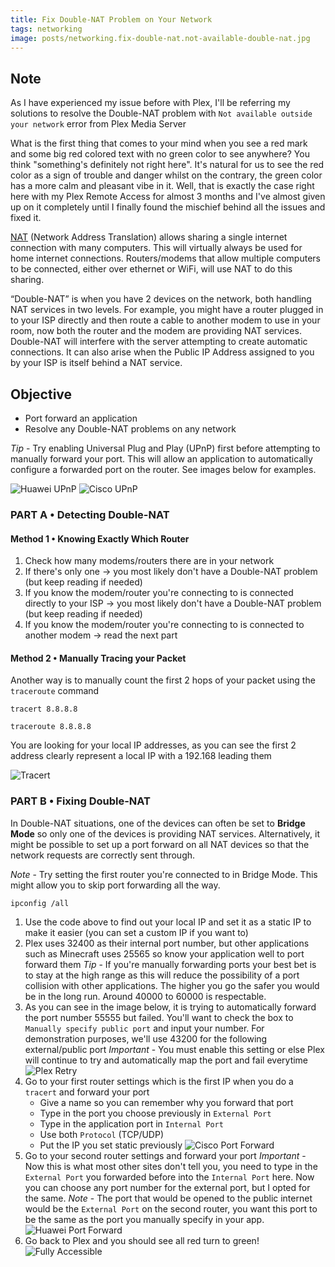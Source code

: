 ```yaml
---
title: Fix Double-NAT Problem on Your Network
tags: networking
image: posts/networking.fix-double-nat.not-available-double-nat.jpg
---
```


## Note

As I have experienced my issue before with Plex, I'll be referring my solutions to resolve the Double-NAT problem with `Not available outside your network` error from Plex Media Server

What is the first thing that comes to your mind when you see a red mark and some big red colored text with no green color to see anywhere? You think "something's definitely not right here". It's natural for us to see the red color as a sign of trouble and danger whilst on the contrary, the green color has a more calm and pleasant vibe in it. Well, that is exactly the case right here with my Plex Remote Access for almost 3 months and I've almost given up on it completely until I finally found the mischief behind all the issues and fixed it.

[NAT](https://en.wikipedia.org/wiki/Network_address_translation) (Network Address Translation) allows sharing a single internet connection with many computers. This will virtually always be used for home internet connections. Routers/modems that allow multiple computers to be connected, either over ethernet or WiFi, will use NAT to do this sharing.

“Double-NAT” is when you have 2 devices on the network, both handling NAT services in two levels. For example, you might have a router plugged in to your ISP directly and then route a cable to another modem to use in your room, now both the router and the modem are providing NAT services. Double-NAT will interfere with the server attempting to create automatic connections. It can also arise when the Public IP Address assigned to you by your ISP is itself behind a NAT service.

## Objective

- Port forward an application
- Resolve any Double-NAT problems on any network

<!-- content -->

_Tip_ - Try enabling Universal Plug and Play (UPnP) first before attempting to manually forward your port. This will allow an application to automatically configure a forwarded port on the router. See images below for examples.

![Huawei UPnP](posts/networking.fix-double-nat.huawei-upnp.jpg)
![Cisco UPnP](posts/networking.fix-double-nat.cisco-upnp.jpg)

### PART A &bull; Detecting Double-NAT

#### Method 1 &bull; Knowing Exactly Which Router

1. Check how many modems/routers there are in your network
2. If there's only one &rarr; you most likely don't have a Double-NAT problem (but keep reading if needed)
3. If you know the modem/router you're connecting to is connected directly to your ISP &rarr; you most likely don't have a Double-NAT problem (but keep reading if needed)
4. If you know the modem/router you're connecting to is connected to another modem &rarr; read the next part

#### Method 2 &bull; Manually Tracing your Packet

Another way is to manually count the first 2 hops of your packet using the `traceroute` command

```terminal Windows Command Prompt
tracert 8.8.8.8
```

```terminal Linux Terminal
traceroute 8.8.8.8
```

You are looking for your local IP addresses, as you can see the first 2 address clearly represent a local IP with a 192.168 leading them

![Tracert](posts/networking.fix-double-nat.tracert.jpg)

### PART B &bull; Fixing Double-NAT

In Double-NAT situations, one of the devices can often be set to **Bridge Mode** so only one of the devices is providing NAT services. Alternatively, it might be possible to set up a port forward on all NAT devices so that the network requests are correctly sent through.

_Note_ - Try setting the first router you're connected to in Bridge Mode. This might allow you to skip port forwarding all the way.

```terminal Windows Command Prompt
ipconfig /all
```

1. Use the code above to find out your local IP and set it as a static IP to make it easier (you can set a custom IP if you want to)
2. Plex uses 32400 as their internal port number, but other applications such as Minecraft uses 25565 so know your application well to port forward them
   _Tip_ - If you're manually forwarding ports your best bet is to stay at the high range as this will reduce the possibility of a port collision with other applications. The higher you go the safer you would be in the long run. Around 40000 to 60000 is respectable.
3. As you can see in the image below, it is trying to automatically forward the port number 55555 but failed. You'll want to check the box to `Manually specify public port` and input your number. For demonstration purposes, we'll use 43200 for the following external/public port
   _Important_ - You must enable this setting or else Plex will continue to try and automatically map the port and fail everytime
   ![Plex Retry](posts/networking.fix-double-nat.plex-retry.jpg)
4. Go to your first router settings which is the first IP when you do a `tracert` and forward your port
   - Give a name so you can remember why you forward that port
   - Type in the port you choose previously in `External Port`
   - Type in the application port in `Internal Port`
   - Use both `Protocol` (TCP/UDP)
   - Put the IP you set static previously
     ![Cisco Port Forward](posts/networking.fix-double-nat.cisco-port-forward.jpg)
5. Go to your second router settings and forward your port
   _Important_ - Now this is what most other sites don't tell you, you need to type in the `External Port` you forwarded before into the `Internal Port` here. Now you can choose any port number for the external port, but I opted for the same.
   _Note_ - The port that would be opened to the public internet would be the `External Port` on the second router, you want this port to be the same as the port you manually specify in your app.
   ![Huawei Port Forward](posts/networking.fix-double-nat.huawei-port-forward.jpg)
6. Go back to Plex and you should see all red turn to green!
   ![Fully Accessible](posts/networking.fix-double-nat.fully-accessible.jpg)
